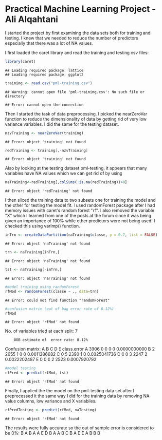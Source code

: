 Practical Machine Learning Project - Ali Alqahtani
========================================================
I started the project by first examining the data sets both for training and testing. I knew that we needed to reduce the number of predictors especially that there was a lot of NA values. 

I first loaded the caret library and read the training and testing csv files:


```r
library(caret)
```

```
## Loading required package: lattice
## Loading required package: ggplot2
```

```r
training <- read.csv("pml-training.csv")
```

```
## Warning: cannot open file 'pml-training.csv': No such file or directory
```

```
## Error: cannot open the connection
```

Then I started the task of data preprocessing. I picked the nearZeroVar function to reduce the dimensionality of data by getting rid of very low variance variables. I did the same for the testing dataset.


```r
nzvTraining <- nearZeroVar(training)
```

```
## Error: object 'training' not found
```

```r
redTraining <- training[,-nzvTraining]
```

```
## Error: object 'training' not found
```

Also by looking at the testing dataset pml-testing, it appears that many variables have NA values which we can get rid of by using 

```r
naTraining<-redTraining[,colSums(!is.na(redTraining))>0]
```

```
## Error: object 'redTraining' not found
```

I then sliced the training data to two subsets one for training the model and the other for testing the model fit. I used randomForest package after I had memory issues with caret's random forest "rf". I also removed the variable "X" which I learned from one of the posts at the forum since it was being given an importance of 100% while other predictors were not being used! I checked this using varImp() function.



```r
inTrn <- createDataPartition(naTraining$classe, p = 0.7, list = FALSE)
```

```
## Error: object 'naTraining' not found
```

```r
trn <- naTraining[inTrn,]
```

```
## Error: object 'naTraining' not found
```

```r
tst <- naTraining[-inTrn,]
```

```
## Error: object 'naTraining' not found
```

```r
#model training using randomForest
rfMod <- randomForest(classe ~ ., data=trn)
```

```
## Error: could not find function "randomForest"
```

```r
#confusion matrix (out of bag error rate of 0.12%)
rfMod
```

```
## Error: object 'rfMod' not found
```
No. of variables tried at each split: 7

        OOB estimate of  error rate: 0.12%
Confusion matrix:
     A    B    C    D    E  class.error
A 3906    0    0    0    0 0.0000000000
B    2 2655    1    0    0 0.0011286682
C    0    5 2390    1    0 0.0025041736
D    0    0    3 2247    2 0.0022202487
E    0    0    0    2 2523 0.0007920792



```r
#model testing
rfPred <- predict(rfMod, tst)
```

```
## Error: object 'rfMod' not found
```

Finally, I applied the the model on the pml-testing data set after I preprocessed it the same way I did for the training data by removing NA value columns, low variance and X variabiles.


```r
rfPredTesting <- predict(rfMod, naTesting)
```

```
## Error: object 'rfMod' not found
```

The results were fully accurate so the out of sample error is considered to be 0%:
B  A  B  A  A  E  D  B  A  A  B  C  B  A  E  E  A  B  B  B 
